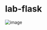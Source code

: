 # lab-flask
![image](https://github.com/user-attachments/assets/2458765a-fdd4-414a-8cd0-8993fb3585c3)

